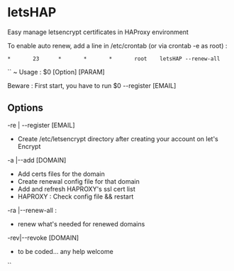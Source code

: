 # letsHAP
Easy manage letsencrypt certificates in HAProxy environment

To enable auto renew, add a line in /etc/crontab (or via crontab -e as root) :

`` *       23      *       *       *       root    letsHAP --renew-all ``

``
 ~ Usage : $0 [Option] [PARAM]

 Beware : First start, you have to run $0 --register [EMAIL]

Options
-------

-re | --register [EMAIL]
* Create /etc/letsencrypt directory after creating your account on let's Encrypt

-a  |--add [DOMAIN]
* Add certs files for the domain
* Create renewal config file for that domain
* Add and refresh HAPROXY's ssl cert list
* HAPROXY : Check config file && restart

-ra |--renew-all : 
* renew what's needed for renewed domains

-rev|--revoke [DOMAIN]
* to be coded... any help welcome

``
